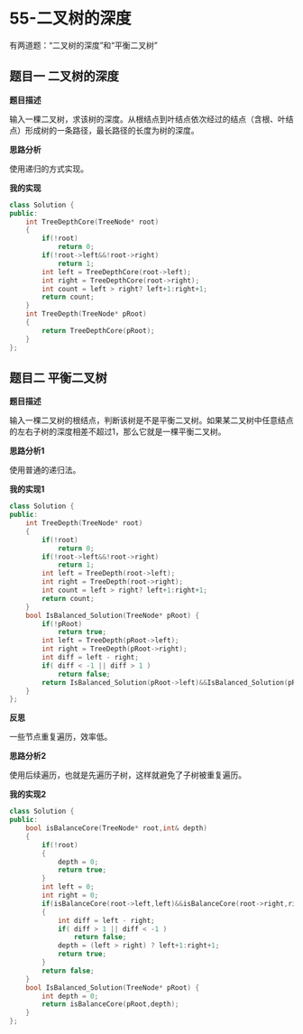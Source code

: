 # 55-二叉树的深度

有两道题：“二叉树的深度”和“平衡二叉树”

## 题目一 二叉树的深度

**题目描述**

输入一棵二叉树，求该树的深度。从根结点到叶结点依次经过的结点（含根、叶结点）形成树的一条路径，最长路径的长度为树的深度。

**思路分析**

使用递归的方式实现。

**我的实现**

```c++
class Solution {
public:
    int TreeDepthCore(TreeNode* root)
    {
        if(!root)
            return 0;
        if(!root->left&&!root->right)
            return 1;
        int left = TreeDepthCore(root->left);
        int right = TreeDepthCore(root->right);
        int count = left > right? left+1:right+1;
        return count;
    }
    int TreeDepth(TreeNode* pRoot)
    {
        return TreeDepthCore(pRoot);
    }
};
```

## 题目二 平衡二叉树

**题目描述**

输入一棵二叉树的根结点，判断该树是不是平衡二叉树。如果某二叉树中任意结点的左右子树的深度相差不超过1，那么它就是一棵平衡二叉树。

**思路分析1**

使用普通的递归法。

**我的实现1**

```c++
class Solution {
public:
    int TreeDepth(TreeNode* root)
    {
        if(!root)
            return 0;
        if(!root->left&&!root->right)
            return 1;
        int left = TreeDepth(root->left);
        int right = TreeDepth(root->right);
        int count = left > right? left+1:right+1;
        return count;
    }
    bool IsBalanced_Solution(TreeNode* pRoot) {
		if(!pRoot)
            return true;
        int left = TreeDepth(pRoot->left);
        int right = TreeDepth(pRoot->right);
        int diff = left - right;
        if( diff < -1 || diff > 1 )
            return false;
        return IsBalanced_Solution(pRoot->left)&&IsBalanced_Solution(pRoot->right);
    }
};
```

**反思**

一些节点重复遍历，效率低。

**思路分析2**

使用后续遍历，也就是先遍历子树，这样就避免了子树被重复遍历。

**我的实现2**

```c++
class Solution {
public:
    bool isBalanceCore(TreeNode* root,int& depth)
    {
		if(!root)
        {
            depth = 0;
            return true;
        }
        int left = 0;
        int right = 0;
        if(isBalanceCore(root->left,left)&&isBalanceCore(root->right,right))
        {
            int diff = left - right;
            if( diff > 1 || diff < -1 )
                return false;
            depth = (left > right) ? left+1:right+1;
            return true;
        }
        return false;
    }
    bool IsBalanced_Solution(TreeNode* pRoot) {
		int depth = 0;
        return isBalanceCore(pRoot,depth);
    }
};
```

